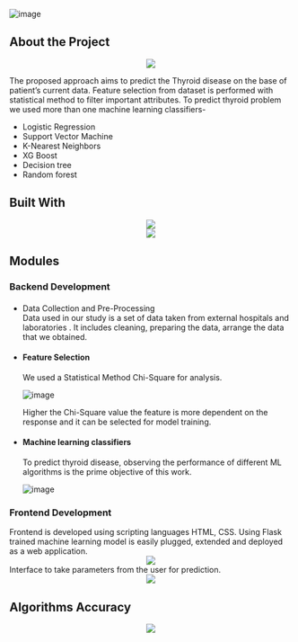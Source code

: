 ![image](https://github.com/suryateja6302/Thyro-Check/assets/111578838/d36fbe3e-ff85-441c-8622-14a7de99ab8f)<h2>About the Project</h2>
<div align="center">
	<img src="https://github.com/suryateja6302/Thyro-Check/assets/111578838/b9519167-7d41-4e49-8c6e-a33367a213a2">
 
</div>


The proposed approach aims to predict the Thyroid disease on the base of patient’s current data.
Feature selection from dataset is performed with statistical method to filter important attributes.
To predict thyroid problem we used more than one machine learning classifiers-
<ul>  
 <li>Logistic Regression</li>
 <li>Support Vector Machine</li>
 <li>K-Nearest Neighbors</li>
 <li>XG Boost</li>
 <li>Decision tree</li>
 <li>Random forest</li>
</ul>  

<h2>Built With</h2>
<div align="center">
	<img src="https://github.com/suryateja6302/Thyro-Check/assets/111578838/a17b5dc1-8db7-4742-8c8b-6f93abfedbca"></br>
         <img src="https://github.com/suryateja6302/Thyro-Check/assets/111578838/11c96e13-0955-445b-b895-4ebf23b19806">
 
</div>

<h2>Modules</h2>
<h3>Backend Development</h3>
<ul>
<li><h4></h4>Data Collection and Pre-Processing</h4></li>
Data used in our study is a set of data taken from external hospitals and laboratories .
It includes cleaning, preparing the data, arrange the data that we obtained.

<li><h4>Feature Selection</h4></li>
We used a Statistical Method Chi-Square for analysis.

![image](https://github.com/suryateja6302/Thyro-Check/assets/111578838/03faa2b0-ed9b-4df7-879f-19d116abffa4)

Higher the Chi-Square value the feature is more dependent on the response and it can be selected for model training.
<li><h4>Machine learning classifiers</h4></li>
To predict thyroid disease, observing the performance of different ML algorithms is the prime objective of this work.

![image](https://github.com/suryateja6302/Thyro-Check/assets/111578838/6ec25cd6-47dd-4c73-99be-6a5a38ee9464)


</ul>
<h3>Frontend Development</h3>
Frontend is developed using scripting languages HTML, CSS.
Using Flask trained machine learning model is easily plugged, extended and deployed as a web application.
<div align="center">
	<img src="https://github.com/suryateja6302/Thyro-Check/assets/111578838/cc4e2d0a-e7bd-45c6-8605-9dc0f307b900">
 
</div>
Interface to take parameters from the user for prediction.

<div align="center">
	<img src="https://github.com/suryateja6302/Thyro-Check/assets/111578838/3cab9514-fa78-418a-b539-2ca08a7f22c9">
 
</div>

<h2>Algorithms Accuracy</h2>
<div align="center">
	<img src="https://github.com/suryateja6302/Thyro-Check/assets/111578838/56cd39c3-3b9a-462e-aee1-42417f5cc813">
 
</div>



